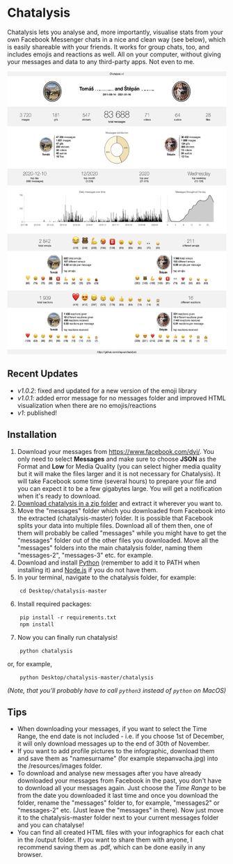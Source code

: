 # Chatalysis

Chatalysis lets you analyse and, more importantly, visualise stats from your own Facebook Messenger chats in a nice and clean way (see below), which is easily shareable with your friends. It works for group chats, too, and includes emojis and reactions as well. All on your computer, without giving your messages and data to any third-party apps. Not even to me.

<p align="center">
<img height="650" src="output/preview_v1.jpg">
</p>

## Recent Updates

- _v1.0.2_: fixed and updated for a new version of the emoji library
- _v1.0.1_: added error message for no messages folder and improved HTML visualization when there are no emojis/reactions
- _v1_: published!

## Installation

1. Download your messages from <https://www.facebook.com/dyi/>. You only need to select **Messages** and make sure to choose **JSON** as the Format and **Low** for Media Quality (you can select higher media quality but it will make the files larger and it is not necessary for Chatalysis). It will take Facebook some time (several hours) to prepare your file and you can expect it to be a few gigabytes large. You will get a notification when it's ready to download.
2. [Download chatalysis in a zip folder](https://github.com/stepva/chatalysis/archive/master.zip) and extract it wherever you want to.
3. Move the "messages" folder which you downloaded from Facebook into the extracted (chatalysis-master) folder. It is possible that Facebook splits your data into multiple files. Download all of them then, one of them will probably be called "messages" while you might have to get the "messages" folder out of the other files you downloaded. Move all the "messages" folders into the main chatalysis folder, naming them "messages-2", "messages-3" etc. for example.
4. Download and install [Python](https://www.python.org/downloads/) (remember to add it to PATH when installing it) and [Node.js](https://nodejs.org/en/download/) if you do not have them.
5. In your terminal, navigate to the chatalysis folder, for example:

```
    cd Desktop/chatalysis-master
```

6. Install required packages:

```
    pip install -r requirements.txt
    npm install
```

7. Now you can finally run chatalysis!

```
    python chatalysis
```

or, for example,

```
    python Desktop/chatalysis-master/chatalysis
```

_(Note, that you’ll probably have to call `python3` instead of `python` on MacOS)_

## Tips

- When downloading your messages, if you want to select the Time Range, the end date is not included - i.e. if you choose 1st of December, it will only download messages up to the end of 30th of November.
- If you want to add profile pictures to the infographic, download them and save them as "namesurname" (for example stepanvacha.jpg) into the /resources/images folder.
- To download and analyse new messages after you have already downloaded your messages from Facebook in the past, you don't have to download all your messages again. Just choose the _Time Range_ to be from the date you downloaded it last time and once you download the folder, rename the "messages" folder to, for example, "messages2" or "messages-2" etc. (Just leave the "messages" in there). Now just move it to the chatalysis-master folder next to your current messages folder and you can chatalyse!
- You can find all created HTML files with your infographics for each chat in the /output folder. If you want to share them with anyone, I recommend saving them as .pdf, which can be done easily in any browser.
